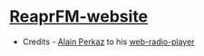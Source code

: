 # [ReaprFM-website](https://fm.reaprx.tk)

- Credits - [Alain Perkaz](https://github.com/aperkaz/) to his [web-radio-player](https://github.com/aperkaz/web-radio-player) 



